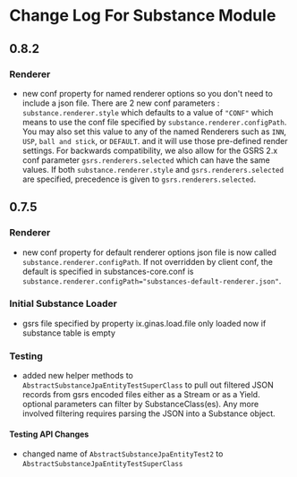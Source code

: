 # Change Log For Substance Module

## 0.8.2 

### Renderer
* new conf property for named renderer options so you don't need to include a json file.
  There are 2 new conf parameters : `substance.renderer.style` which defaults
  to a value of `"CONF"`  which means to use the conf file specified by
  `substance.renderer.configPath`.  You may also set this value to any of the named Renderers
  such as `INN`, `USP`, `ball and stick`, or `DEFAULT`. and it will use those
  pre-defined render settings.
  For backwards compatibility, we also allow for the GSRS 2.x conf parameter `gsrs.renderers.selected` which can have
  the same values.
  If both `substance.renderer.style` and `gsrs.renderers.selected` are specified,
  precedence is given to `gsrs.renderers.selected`.
  
## 0.7.5

### Renderer
* new conf property for default renderer options json file is now called `substance.renderer.configPath`.
  If not overridden by client conf, the default is specified in substances-core.conf is 
  `substance.renderer.configPath="substances-default-renderer.json"`.
  
### Initial Substance Loader
* gsrs file specified by property ix.ginas.load.file only loaded now if substance table is empty
### Testing
  * added new helper methods to `AbstractSubstanceJpaEntityTestSuperClass` to pull out
    filtered JSON records from gsrs encoded files either as a Stream or as a Yield. optional 
    parameters can filter by SubstanceClass(es). Any more involved filtering requires
    parsing the JSON into a Substance object.
    
#### Testing API Changes
  * changed name of `AbstractSubstanceJpaEntityTest2` to `AbstractSubstanceJpaEntityTestSuperClass`

